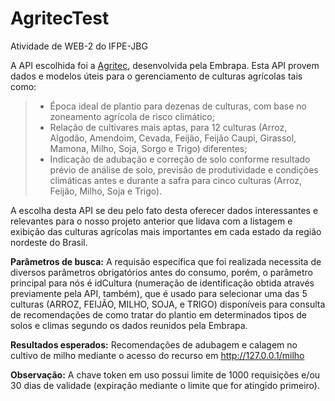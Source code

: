 # AgritecTest
Atividade de WEB-2 do IFPE-JBG

A API escolhida foi a [Agritec](https://www.agroapi.cnptia.embrapa.br/store/apis/info?name=Agritec&version=v1&provider=agroapi), desenvolvida pela Embrapa. Esta API provem dados e modelos úteis para o gerenciamento de culturas agrícolas tais como:

> - Época ideal de plantio para dezenas de culturas, com base no zoneamento agrícola de risco climático;
> - Relação de cultivares mais aptas, para 12 culturas (Arroz, Algodão, Amendoim, Cevada, Feijão, Feijão Caupi, Girassol, Mamona, Milho, Soja, Sorgo e Trigo) diferentes;
> - Indicação de adubação e correção de solo conforme resultado prévio de análise de solo, previsão de produtividade e condições climáticas antes e durante a safra para cinco culturas (Arroz, Feijão, Milho, Soja e Trigo).

A escolha desta API se deu pelo fato desta oferecer dados interessantes e relevantes para o nosso projeto anterior que lidava com a listagem e exibição das culturas agrícolas mais importantes em cada estado da região nordeste do Brasil.

**Parâmetros de busca:**
A requisão específica que foi realizada necessita de diversos parâmetros obrigatórios antes do consumo, porém, o parâmetro principal para nós é idCultura (numeração de identificação obtida através previamente pela API, também), que é usado para selecionar uma das 5 culturas (ARROZ, FEIJÃO, MILHO, SOJA, e TRIGO) disponíveis para consulta de recomendações de como tratar do plantio em determinados tipos de solos e climas segundo os dados reunidos pela Embrapa.

**Resultados esperados:**
Recomendações de adubagem e calagem no cultivo de milho mediante o acesso do recurso em http://127.0.0.1/milho

**Observação:**
A chave token em uso possui limite de 1000 requisições e/ou 30 dias de validade (expiração mediante o limite que for atingido primeiro).
